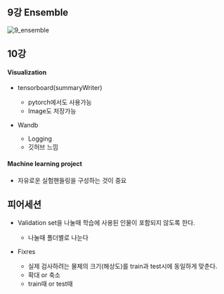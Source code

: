 ## 9강 Ensemble

![9_ensemble](https://user-images.githubusercontent.com/28282381/113482071-e6715a80-94d7-11eb-8d39-a5ba38850e48.png)


## 10강

#### Visualization
* tensorboard(summaryWriter)
  * pytorch에서도 사용가능
  * Image도 저장가능

* Wandb
  * Logging
  * 깃허브 느낌

#### Machine learning project
* 자유로운 실험핸들링을 구성하는 것이 중요


## 피어세션

* Validation set을 나눌때 학습에 사용된 인물이 포함되지 않도록 한다.
  * 나눌때 폴더별로 나눈다

* Fixres
  * 실제 검사하려는 물체의 크기(해상도)를 train과 test시에 동일하게 맞춘다.
  * 확대 or 축소
  * train때 or test때
